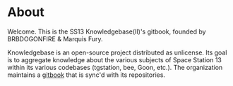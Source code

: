 # About

Welcome. This is the SS13 Knowledgebase(II)'s gitbook, founded by BRBDOGONFIRE & Marquis Fury.

Knowledgebase is an open-source project distributed as unlicense. Its goal is to aggregate knowledge about the various subjects of Space Station 13 within its various codebases (tgstation, bee, Goon, etc.). The organization maintains a [gitbook](https://ss13-knowledgebase.gitbook.io/knowledgebase/) that is sync'd with its repositories.
